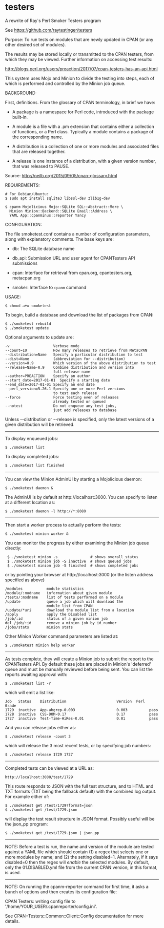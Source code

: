 # testers
A rewrite of Ray's Perl Smoker Testers program

See https://github.com/raytestinger/testers

Purpose: To run tests on modules that are newly updated in CPAN
(or any other desired set of modules).

The results may be stored locally or transmitted to the CPAN testers,
from which they may be viewed.  Further information on accessing test
results:

http://blogs.perl.org/users/preaction/2017/07/cpan-testers-has-an-api.html

This system uses Mojo and Minion to divide the testing into steps,
each of which is performed and controlled by the Minion job queue.

BACKGROUND:

First, definitions. From the glossary of CPAN terminology, in brief we have:

  * A package is a namespace for Perl code, introduced with the
    package built-in.

  * A module is a file with a .pm extension that contains either a
    collection of functions, or a Perl class. Typically a module
    contains a package of the corresponding name.

  * A distribution is a collection of one or more modules and
    associated files that are released together.
  
  * A release is one instance of a distribution, with a given version
    number, that was released to PAUSE.

Source: http://neilb.org/2015/09/05/cpan-glossary.html

REQUIREMENTS:

    # For Debian/Ubuntu:
    $ sudo apt install sqlite3 libssl-dev zlib1g-dev

    $ cpanm Mojolicious Mojo::SQLite SQL::Abstract::More \
      Minion Minion::Backend::SQLite Email::Address \
      YAML App::cpanminus::reporter Yancy

CONFIGURATION:

The file smoketest.conf contains a number of configuration parameters,
along with explanatory comments.  The base keys are:

  * db: The SQLite database name

  * db_api: Submission URL and user agent for CPANTesters API
    submissions

  * cpan: Interface for retrieval from cpan.org, cpantesters.org,
    metacpan.org

  * smoker: Interface to `cpanm` command

USAGE:

    $ chmod a+x smoketest

To begin, build a database and download the list of packages from
CPAN:

    $ ./smoketest rebuild
    $ ./smoketest update

Optional arguments to update are:

    -v                    Verbose mode
    --count=10            How many releases to retrieve from MetaCPAN
    --distribution=Name   Specify a particular distribution to test
    --dist=Name           (abbreviation for --distribution)
    --version=0.9         Which version of the above distribution to test
    --release=Name-0.9    Combine distribution and version into
                          full release name
    --author=PREACTION    Specify an author
    --start_date=2017-01-01  Specify a starting date
    --end_date=2017-01-01 Specify an end date
    --perl_version=5.26.1 Specify one or more Perl versions
                          to test each release
    --force               Force testing even of releases
                          already tested or queued
    --notest              Do not enqueue any test jobs,
                          just add releases to database

Unless --distribution or --release is specified, only the latest
versions of a given distribution will be retrieved.

---

To display enqueued jobs:

    $ ./smoketest list

To display completed jobs:

    $ ./smoketest list finished

---

You can view the Minion AdminUI by starting a Mojolicious daemon:

    $ ./smoketest daemon &

The AdminUI is by default at http://localhost:3000.  You can specify
to listen at a different location as:

    $ ./smoketest daemon -l http://*:8080

---

Then start a worker process to actually perform the tests:

    $ ./smoketest minion worker &

You can monitor the progress by either examining the Minion job queue
directly:

     $ ./smoketest minion -s               # shows overall status
     $ ./smoketest minion job -S inactive  # shows queued jobs
     $ ./smoketest minion job -S finished  # shows completed jobs

or by pointing your browser at http://localhost:3000 (or the listen
address specified as above)

    /modules           module statistics
    /module/:modname   information about given module
    /tests/:modname    list of tests performed on a module
    /update            queue a job which will download the
                       module list from CPAN
    /update/*uri       download the module list from a location
    /apply             apply the Disabled list
    /job/:id           status of a given minion job
    del /job/:id       remove a minion job by id_number
    /jobs/stats        minion stats

Other Minion Worker command parameters are listed at:

    $ ./smoketest minion help worker

---

As tests complete, they will create a Minion job to submit the report
to the CPANTesters API.  By default these jobs are placed in Minion's
'deferred' queue and must be manually reviewed before being sent.  You
can list the reports awaiting approval with:

    $ ./smoketest list -r

which will emit a list like:

    Job   Status    Distribution                       Version  Perl  Grade
    1729  inactive  App-abgrep-0.003                   0.003          pass
    1728  inactive  CSS-DOM-0.17                       0.17           pass
    1727  inactive  Test-Time-HiRes-0.01               0.01           pass

And you can release jobs either as:

    $ ./smoketest release -count 3

which will release the 3 most recent tests, or by specifying job
numbers:

    $ ./smoketest release 1729 1727

---

Completed tests can be viewed at a URL as:

    http://localhost:3000/test/1729

This route responds to JSON with the full test structure, and to HTML
and TXT formats (TXT being the fallback default) with the combined log
output.  For example either of:

    $ ./smoketest get /test/1729?format=json
    $ ./smoketest get /test/1729.json

will display the test result structure in JSON format.  Possibly
useful will be the json_pp program:

    $ ./smoketest get /test/1729.json | json_pp

---

NOTE: Before a test is run, the name and version of the module are
tested against a YAML file which should contain (1) a regex that
selects one or more modules by name; and (2) the setting disabled=1.
Alternately, if it says disabled=0 then the regex will *enable* the
selected modules.  By default, only the 01.DISABLED.yml file from
the current CPAN version, in this format, is used.

---

NOTE: On running the cpanm-reporter command for first time, it asks a
bunch of options and then creates its configuration file:

  CPAN Testers: writing config file to '/home/YOUR_USER/.cpanreporter/config.ini'.

See CPAN::Testers::Common::Client::Config documentation for more
details.

